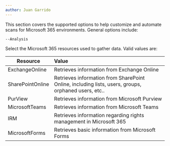 ```yaml
---
author: Juan Garrido
---
```


This section covers the supported options to help customize and automate scans for Microsoft 365 environments. General options include:

 ```--Analysis```

Select the Microsoft 365 resources used to gather data. Valid values are:

| Resource        | Value         |
| --------------- |:-------------|
| ExchangeOnline | Retrieves information from Exchange Online |
| SharePointOnline | Retrieves information from SharePoint Online, including lists, users, groups, orphaned users, etc.. |
| PurView | Retrieves information from Microsoft Purview |
| MicrosoftTeams | Retrieves information from Microsoft Teams      |
| IRM | Retrieves information regarding rights management in Microsoft 365      |
| MicrosoftForms | Retrieves basic information from Microsoft Forms     |
